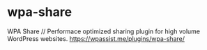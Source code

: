 # wpa-share
WPA Share // Performace optimized sharing plugin for high volume WordPress websites. https://wpassist.me/plugins/wpa-share/
